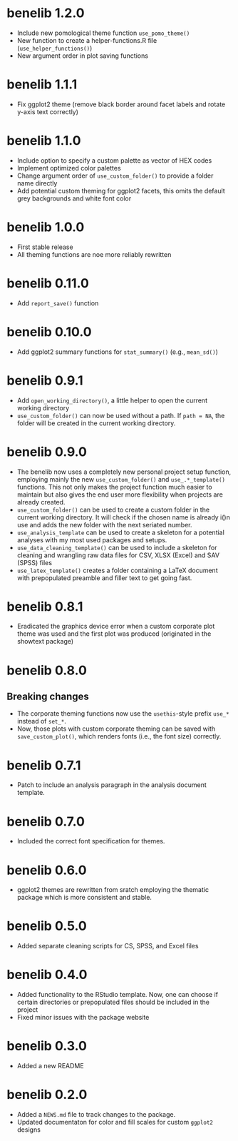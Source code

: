 # benelib 1.2.0
* Include new pomological theme function `use_pomo_theme()`
* New function to create a helper-functions.R file (`use_helper_functions()`)
* New argument order in plot saving functions

# benelib 1.1.1
* Fix ggplot2 theme (remove black border around facet labels and rotate y-axis text correctly)

# benelib 1.1.0
* Include option to specify a custom palette as vector of HEX codes
* Implement optimized color palettes
* Change argument order of `use_custom_folder()` to provide a folder name directly
* Add potential custom theming for ggplot2 facets, this omits the default grey backgrounds and white font color

# benelib 1.0.0
* First stable release
* All theming functions are noe more reliably rewritten

# benelib 0.11.0
* Add `report_save()` function

# benelib 0.10.0
* Add ggplot2 summary functions for `stat_summary()` (e.g., `mean_sd()`)

# benelib 0.9.1

* Add `open_working_directory()`, a little helper to open the current working directory
* `use_custom_folder()` can now be used without a path. If `path = NA`, the folder will be created in the current working directory.

# benelib 0.9.0

* The benelib now uses a completely new personal project setup function, employing mainly the new `use_custom_folder()` and `use_.*_template()` functions. This not only makes the project function much easier to maintain but also gives the end user more flexibility when projects are already created.
* `use_custom_folder()` can be used to create a custom folder in the current working directory. It will check if the chosen name is already i()n use and adds the new folder with the next seriated number.
* `use_analysis_template` can be used to create a skeleton for a potential analyses with my most used packages and setups.
* `use_data_cleaning_template()` can be used to include a skeleton for cleaning and wrangling raw data files for CSV, XLSX (Excel) and SAV (SPSS) files
* `use_latex_template()` creates a folder containing a LaTeX document with prepopulated preamble and filler text to get going fast.

# benelib 0.8.1

* Eradicated the graphics device error when a custom corporate plot theme was used and the first plot was produced (originated in the showtext package)

# benelib 0.8.0
## Breaking changes

* The corporate theming functions now use the `usethis`-style prefix `use_*` instead of `set_*`.
* Now, those plots with custom corporate theming can be saved with `save_custom_plot()`, which renders fonts (i.e., the font size) correctly.

# benelib 0.7.1

* Patch to include an analysis paragraph in the analysis document template.

# benelib 0.7.0

* Included the correct font specification for themes.

# benelib 0.6.0

* ggplot2 themes are rewritten from sratch employing the thematic package which is more consistent and stable.

# benelib 0.5.0

* Added separate cleaning scripts for CS, SPSS, and Excel files

# benelib 0.4.0

* Added functionality to the RStudio template. Now, one can choose if certain directories or prepopulated files should be included in the project
* Fixed minor issues with the package website

# benelib 0.3.0

* Added a new README

# benelib 0.2.0

* Added a `NEWS.md` file to track changes to the package.
* Updated documentaton for color and fill scales for custom `ggplot2` designs
